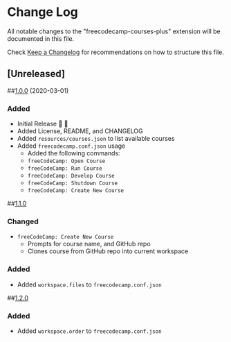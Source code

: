 # Change Log

All notable changes to the "freecodecamp-courses-plus" extension will be documented in this file.

Check [Keep a Changelog](http://keepachangelog.com/) for recommendations on how to structure this file.

## [Unreleased]

##[1.0.0](#v1.0.0) (2020-03-01)

### Added

- Initial Release 🎉 🚀
- Added License, README, and CHANGELOG
- Added `resources/courses.json` to list available courses
- Added `freecodecamp.conf.json` usage
  - Added the following commands:
  - `freeCodeCamp: Open Course`
  - `freeCodeCamp: Run Course`
  - `freeCodeCamp: Develop Course`
  - `freeCodeCamp: Shutdown Course`
  - `freeCodeCamp: Create New Course`

##[1.1.0](#v1.1.0)

### Changed

- `freeCodeCamp: Create New Course`
  - Prompts for course name, and GitHub repo
  - Clones course from GitHub repo into current workspace

### Added

- Added `workspace.files` to `freecodecamp.conf.json`

##[1.2.0](#v1.2.0)

### Added

- Added `workspace.order` to `freecodecamp.conf.json`

